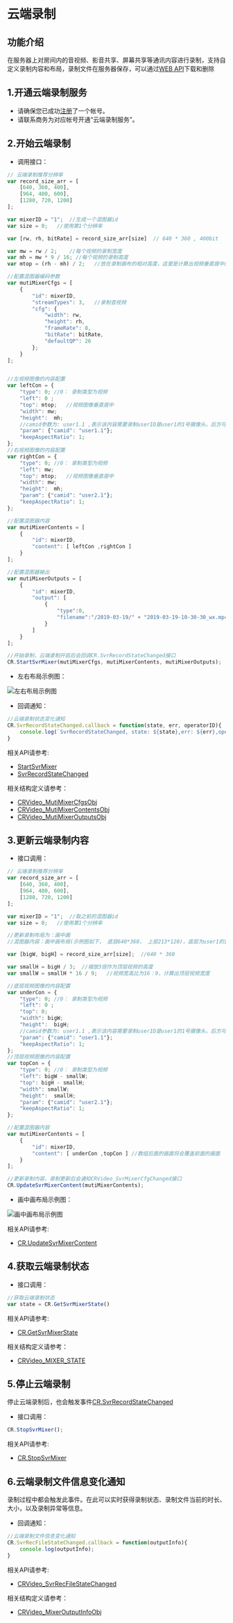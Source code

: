 # 云端录制

## 功能介绍

在服务器上对房间内的音视频、影音共享、屏幕共享等通讯内容进行录制，支持自定义录制内容和布局，录制文件在服务器保存，可以通过[WEB API](/sdk/document/netdisk/netdisk_query?platform=serverside)下载和删除


<h2 id=record_enbale> 1.开通云端录制服务</h2>

- 请确保您已成功[注册](https://sdk.cloudroom.com/mgr_sdk/register.html)了一个帐号。</br>
- 请联系商务为对应帐号开通“云端录制服务”。

<h2 id=record_startSvrMixer> 2.开始云端录制</h2>

- 调用接口：

```js
// 云端录制推荐分辨率
var record_size_arr = [ 
	[640, 360, 400],
	[964, 480, 600],
	[1280, 720, 1200]
];

var mixerID = "1";  //生成一个混图器id
var size = 0;   //使用第1个分辨率

var [rw, rh, bitRate] = record_size_arr[size]  // 640 * 360 , 400bit

var mw = rw / 2;    //每个视频的录制宽度
var mh = mw * 9 / 16; //每个视频的录制高度
var mtop = (rh - mh) / 2;   //放在录制画布的相对高度，这里是计算出视频垂直居中的位置

//配置混图器编码参数
var mutiMixerCfgs = [
    {
        "id": mixerID,
        "streamTypes": 3,   //录制音视频
        "cfg": {
            "width": rw,
            "height": rh,
            "frameRate": 8,
            "bitRate": bitRate,
            "defaultQP": 26
        };
    }
];


//左视频图像的内容配置
var leftCon = {
    "type": 0; //0： 录制类型为视频
    "left": 0 ;
    "top": mtop;   //视频图像垂直居中
    "width": mw;
    "height":  mh;
    //camid参数为: user1.1 ,表示该内容需要录制userID是user1的1号摄像头。后方可传入-1，表示为录制默认摄像头
    "param": {"camid": "user1.1"};  
    "keepAspectRatio": 1;
};
//右视频图像的内容配置
var rightCon = {
    "type": 0; //0： 录制类型为视频
    "left": mw;
    "top": mtop;   //视频图像垂直居中
    "width": mw;
    "height":  mh;
    "param": {"camid": "user2.1"};
    "keepAspectRatio": 1;
};  

//配置混图器内容
var mutiMixerContents = [
    {
        "id": mixerID,
        "content": [ leftCon ,rightCon ]
    }
];

//配置混图器输出
var mutiMixerOutputs = [ 
    {
        "id": mixerID,
        "output": [
            {
                "type":0,
                "filename":"/2019-03-19/" + "2019-03-19-10-30-30_wx.mp4" //配置录制的文件名
            }
        ]
    }
];

//开始录制，云端录制开启后会回调CR.SvrRecordStateChanged接口
CR.StartSvrMixer(mutiMixerCfgs, mutiMixerContents, mutiMixerOutputs);
```


- 左右布局示例图：

![左右布局示例图](./images/layout_2.jpg)

- 回调通知：

```js
//云端录制状态变化通知 
CR.SvrRecordStateChanged.callback = function(state, err, operatorID){
	console.log(`SvrRecordStateChanged, state: ${state},err: ${err},operatorID: ${operatorID}`);
}
```

相关API请参考:
- [StartSvrMixer](API.md#CRVideo_StartSvrMixer)
- [SvrRecordStateChanged](API.md#CRVideo_SvrRecordStateChanged)

相关结构定义请参考：
- [CRVideo_MutiMixerCfgsObj](TypeDefinitions.md#CRVideo_MutiMixerCfgsObj)
- [CRVideo_MutiMixerContentsObj](TypeDefinitions.md#CRVideo_MutiMixerContentsObj)
- [CRVideo_MutiMixerOutputsObj](TypeDefinitions.md#CRVideo_MutiMixerOutputsObj)

<h2 id=record_updateSvrMixerContent> 3.更新云端录制内容</h2>


- 接口调用：

```js
// 云端录制推荐分辨率
var record_size_arr = [ 
	[640, 360, 400],
	[964, 480, 600],
	[1280, 720, 1200]
];

var mixerID = "1";  //取之前的混图器id
var size = 0;   //使用第1个分辨率

//更新录制布局为：画中画
//混图器内容：画中画布局(示例图如下， 底层640*360， 上层213*120)，底层为user1的1号摄像头， 上层为user2的1号摄像头

var [bigW, bigH] = record_size_arr[size];  //640 * 360

var smallH = bigH / 3;  //缩放3倍作为顶层视频的高度
var smallW = smallH * 16 / 9;   //视频宽高比为16：9，计算出顶层视频宽度

//底层视频图像的内容配置
var underCon = {
    "type": 0; //0： 录制类型为视频
    "left": 0 ;
    "top": 0;
    "width": bigW;
    "height":  bigH;
    //camid参数为: user1.1 ,表示该内容需要录制userID是user1的1号摄像头。后方可传入-1，表示为录制默认摄像头
    "param": {"camid": "user1.1"};  
    "keepAspectRatio": 1;
};
//顶层视频图像的内容配置
var topCon = {
    "type": 0; //0： 录制类型为视频
    "left": bigW - smallW;
    "top": bigH - smallH;
    "width": smallW;
    "height":  smallH;
    "param": {"camid": "user2.1"};
    "keepAspectRatio": 1;
};  

//配置混图器内容
var mutiMixerContents = [
    {
        "id": mixerID,
        "content": [ underCon ,topCon ] //数组后面的画面将会覆盖前面的画面
    }
];

//更新录制内容，录制更新后会通知CRVideo_SvrMixerCfgChanged接口
CR.UpdateSvrMixerContent(mutiMixerContents);

```

- 画中画布局示例图： 

![画中画布局示例图](./images/layout_overlap.jpg)

相关API请参考:
- [CR.UpdateSvrMixerContent](API.md#CRVideo_UpdateSvrMixerContent)


<h2 id=record_getSvrMixerState> 4.获取云端录制状态</h2>


- 接口调用：

```js
//获取云端录制状态
var state = CR.GetSvrMixerState()
```

相关API请参考:
- [CR.GetSvrMixerState](API.md#CRVideo_GetSvrMixerState)

相关结构定义请参考：
- [CRVideo_MIXER_STATE](Constant.md#CRVideo_MIXER_STATE)


<h2 id=record_stopSvrMixer> 5.停止云端录制</h2>

停止云端录制后，也会触发事件[CR.SvrRecordStateChanged](API.md#CRVideo_SvrRecordStateChanged)

- 接口调用：
```js
CR.StopSvrMixer();
```

相关API请参考:
* [CR.StopSvrMixer](API.md#CRVideo_StopSvrMixer)


 
<h2 id=SvrRecFileStateChanged> 6.云端录制文件信息变化通知</h2>

录制过程中都会触发此事件。在此可以实时获得录制状态、录制文件当前的时长、大小，以及录制异常等信息。

- 回调通知：

```js
//云端录制文件信息变化通知
CR.SvrRecFileStateChanged.callback = function(outputInfo){
	console.log(outputInfo);
}	
```

相关API请参考:
- [CRVideo_SvrRecFileStateChanged](API.md#CRVideo_SvrRecFileStateChanged)

相关结构定义请参考：
- [CRVideo_MixerOutputInfoObj](TypeDefinitions.md#CRVideo_MixerOutputInfoObj)

